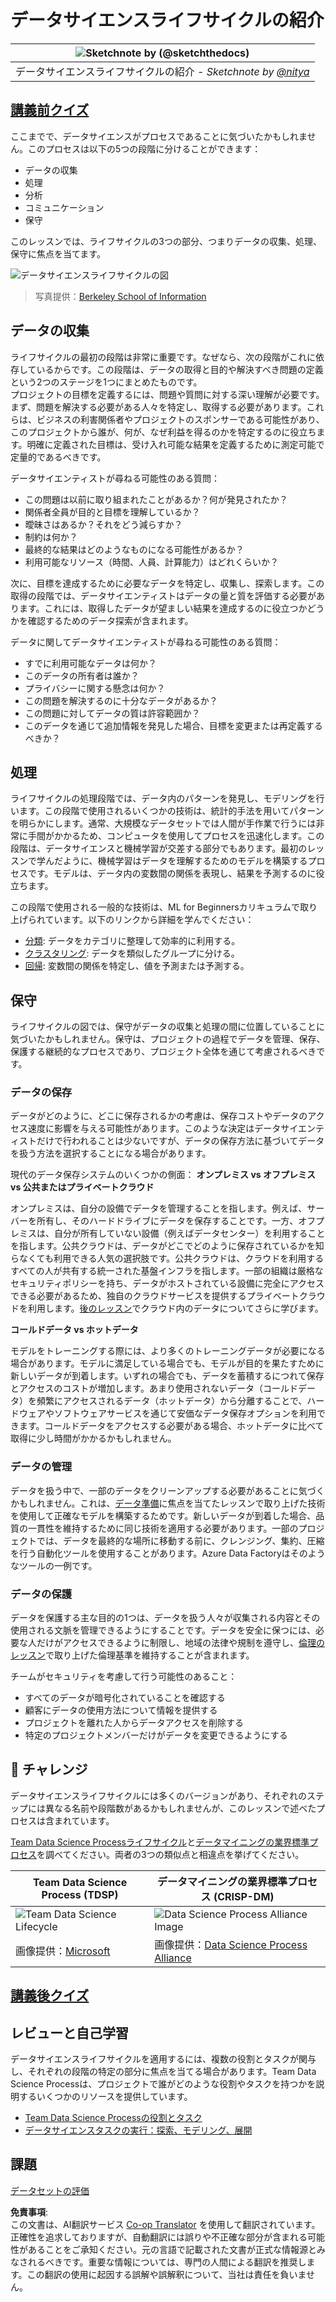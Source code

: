 <!--
CO_OP_TRANSLATOR_METADATA:
{
  "original_hash": "c368f8f2506fe56bca0f7be05c4eb71d",
  "translation_date": "2025-08-24T13:18:22+00:00",
  "source_file": "4-Data-Science-Lifecycle/14-Introduction/README.md",
  "language_code": "ja"
}
-->
# データサイエンスライフサイクルの紹介

|![ Sketchnote by [(@sketchthedocs)](https://sketchthedocs.dev) ](../../sketchnotes/14-DataScience-Lifecycle.png)|
|:---:|
| データサイエンスライフサイクルの紹介 - _Sketchnote by [@nitya](https://twitter.com/nitya)_ |

## [講義前クイズ](https://red-water-0103e7a0f.azurestaticapps.net/quiz/26)

ここまでで、データサイエンスがプロセスであることに気づいたかもしれません。このプロセスは以下の5つの段階に分けることができます：

- データの収集
- 処理
- 分析
- コミュニケーション
- 保守

このレッスンでは、ライフサイクルの3つの部分、つまりデータの収集、処理、保守に焦点を当てます。

![データサイエンスライフサイクルの図](../../../../4-Data-Science-Lifecycle/14-Introduction/images/data-science-lifecycle.jpg)
> 写真提供：[Berkeley School of Information](https://ischoolonline.berkeley.edu/data-science/what-is-data-science/)

## データの収集

ライフサイクルの最初の段階は非常に重要です。なぜなら、次の段階がこれに依存しているからです。この段階は、データの取得と目的や解決すべき問題の定義という2つのステージを1つにまとめたものです。  
プロジェクトの目標を定義するには、問題や質問に対する深い理解が必要です。まず、問題を解決する必要がある人々を特定し、取得する必要があります。これらは、ビジネスの利害関係者やプロジェクトのスポンサーである可能性があり、このプロジェクトから誰が、何が、なぜ利益を得るのかを特定するのに役立ちます。明確に定義された目標は、受け入れ可能な結果を定義するために測定可能で定量的であるべきです。

データサイエンティストが尋ねる可能性のある質問：
- この問題は以前に取り組まれたことがあるか？何が発見されたか？
- 関係者全員が目的と目標を理解しているか？
- 曖昧さはあるか？それをどう減らすか？
- 制約は何か？
- 最終的な結果はどのようなものになる可能性があるか？
- 利用可能なリソース（時間、人員、計算能力）はどれくらいか？

次に、目標を達成するために必要なデータを特定し、収集し、探索します。この取得の段階では、データサイエンティストはデータの量と質を評価する必要があります。これには、取得したデータが望ましい結果を達成するのに役立つかどうかを確認するためのデータ探索が含まれます。

データに関してデータサイエンティストが尋ねる可能性のある質問：
- すでに利用可能なデータは何か？
- このデータの所有者は誰か？
- プライバシーに関する懸念は何か？
- この問題を解決するのに十分なデータがあるか？
- この問題に対してデータの質は許容範囲か？
- このデータを通じて追加情報を発見した場合、目標を変更または再定義するべきか？

## 処理

ライフサイクルの処理段階では、データ内のパターンを発見し、モデリングを行います。この段階で使用されるいくつかの技術は、統計的手法を用いてパターンを明らかにします。通常、大規模なデータセットでは人間が手作業で行うには非常に手間がかかるため、コンピュータを使用してプロセスを迅速化します。この段階は、データサイエンスと機械学習が交差する部分でもあります。最初のレッスンで学んだように、機械学習はデータを理解するためのモデルを構築するプロセスです。モデルは、データ内の変数間の関係を表現し、結果を予測するのに役立ちます。

この段階で使用される一般的な技術は、ML for Beginnersカリキュラムで取り上げられています。以下のリンクから詳細を学んでください：

- [分類](https://github.com/microsoft/ML-For-Beginners/tree/main/4-Classification): データをカテゴリに整理して効率的に利用する。
- [クラスタリング](https://github.com/microsoft/ML-For-Beginners/tree/main/5-Clustering): データを類似したグループに分ける。
- [回帰](https://github.com/microsoft/ML-For-Beginners/tree/main/2-Regression): 変数間の関係を特定し、値を予測または予測する。

## 保守

ライフサイクルの図では、保守がデータの収集と処理の間に位置していることに気づいたかもしれません。保守は、プロジェクトの過程でデータを管理、保存、保護する継続的なプロセスであり、プロジェクト全体を通じて考慮されるべきです。

### データの保存
データがどのように、どこに保存されるかの考慮は、保存コストやデータのアクセス速度に影響を与える可能性があります。このような決定はデータサイエンティストだけで行われることは少ないですが、データの保存方法に基づいてデータを扱う方法を選択することになる場合があります。

現代のデータ保存システムのいくつかの側面：
**オンプレミス vs オフプレミス vs 公共またはプライベートクラウド**

オンプレミスは、自分の設備でデータを管理することを指します。例えば、サーバーを所有し、そのハードドライブにデータを保存することです。一方、オフプレミスは、自分が所有していない設備（例えばデータセンター）を利用することを指します。公共クラウドは、データがどこでどのように保存されているかを知らなくても利用できる人気の選択肢です。公共クラウドは、クラウドを利用するすべての人が共有する統一された基盤インフラを指します。一部の組織は厳格なセキュリティポリシーを持ち、データがホストされている設備に完全にアクセスできる必要があるため、独自のクラウドサービスを提供するプライベートクラウドを利用します。[後のレッスン](https://github.com/microsoft/Data-Science-For-Beginners/tree/main/5-Data-Science-In-Cloud)でクラウド内のデータについてさらに学びます。

**コールドデータ vs ホットデータ**

モデルをトレーニングする際には、より多くのトレーニングデータが必要になる場合があります。モデルに満足している場合でも、モデルが目的を果たすために新しいデータが到着します。いずれの場合でも、データを蓄積するにつれて保存とアクセスのコストが増加します。あまり使用されないデータ（コールドデータ）を頻繁にアクセスされるデータ（ホットデータ）から分離することで、ハードウェアやソフトウェアサービスを通じて安価なデータ保存オプションを利用できます。コールドデータをアクセスする必要がある場合、ホットデータに比べて取得に少し時間がかかるかもしれません。

### データの管理
データを扱う中で、一部のデータをクリーンアップする必要があることに気づくかもしれません。これは、[データ準備](https://github.com/microsoft/Data-Science-For-Beginners/tree/main/2-Working-With-Data/08-data-preparation)に焦点を当てたレッスンで取り上げた技術を使用して正確なモデルを構築するためです。新しいデータが到着した場合、品質の一貫性を維持するために同じ技術を適用する必要があります。一部のプロジェクトでは、データを最終的な場所に移動する前に、クレンジング、集約、圧縮を行う自動化ツールを使用することがあります。Azure Data Factoryはそのようなツールの一例です。

### データの保護
データを保護する主な目的の1つは、データを扱う人々が収集される内容とその使用される文脈を管理できるようにすることです。データを安全に保つには、必要な人だけがアクセスできるように制限し、地域の法律や規制を遵守し、[倫理のレッスン](https://github.com/microsoft/Data-Science-For-Beginners/tree/main/1-Introduction/02-ethics)で取り上げた倫理基準を維持することが含まれます。

チームがセキュリティを考慮して行う可能性のあること：
- すべてのデータが暗号化されていることを確認する
- 顧客にデータの使用方法について情報を提供する
- プロジェクトを離れた人からデータアクセスを削除する
- 特定のプロジェクトメンバーだけがデータを変更できるようにする

## 🚀 チャレンジ

データサイエンスライフサイクルには多くのバージョンがあり、それぞれのステップには異なる名前や段階数があるかもしれませんが、このレッスンで述べたプロセスは含まれています。

[Team Data Science Processライフサイクル](https://docs.microsoft.com/en-us/azure/architecture/data-science-process/lifecycle)と[データマイニングの業界標準プロセス](https://www.datascience-pm.com/crisp-dm-2/)を調べてください。両者の3つの類似点と相違点を挙げてください。

|Team Data Science Process (TDSP)|データマイニングの業界標準プロセス (CRISP-DM)|
|--|--|
|![Team Data Science Lifecycle](../../../../4-Data-Science-Lifecycle/14-Introduction/images/tdsp-lifecycle2.png) | ![Data Science Process Alliance Image](../../../../4-Data-Science-Lifecycle/14-Introduction/images/CRISP-DM.png) |
| 画像提供：[Microsoft](https://docs.microsoft.comazure/architecture/data-science-process/lifecycle) | 画像提供：[Data Science Process Alliance](https://www.datascience-pm.com/crisp-dm-2/) |

## [講義後クイズ](https://red-water-0103e7a0f.azurestaticapps.net/quiz/27)

## レビューと自己学習

データサイエンスライフサイクルを適用するには、複数の役割とタスクが関与し、それぞれの段階の特定の部分に焦点を当てる場合があります。Team Data Science Processは、プロジェクトで誰がどのような役割やタスクを持つかを説明するいくつかのリソースを提供しています。

* [Team Data Science Processの役割とタスク](https://docs.microsoft.com/en-us/azure/architecture/data-science-process/roles-tasks)
* [データサイエンスタスクの実行：探索、モデリング、展開](https://docs.microsoft.com/en-us/azure/architecture/data-science-process/execute-data-science-tasks)

## 課題

[データセットの評価](assignment.md)

**免責事項**:  
この文書は、AI翻訳サービス [Co-op Translator](https://github.com/Azure/co-op-translator) を使用して翻訳されています。正確性を追求しておりますが、自動翻訳には誤りや不正確な部分が含まれる可能性があることをご承知ください。元の言語で記載された文書が正式な情報源とみなされるべきです。重要な情報については、専門の人間による翻訳を推奨します。この翻訳の使用に起因する誤解や誤解釈について、当社は責任を負いません。